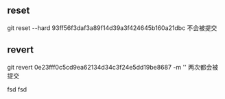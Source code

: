 
## reset
git reset --hard 93ff56f3daf3a89f14d39a3f424645b160a21dbc  不会被提交

## revert
git revert 0e23fff0c5cd9ea62134d34c3f24e5dd19be8687 -m '' 两次都会被提交


fsd
fsd

